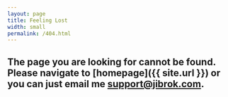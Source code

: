 ```yaml
---
layout: page
title: Feeling Lost
width: small
permalink: /404.html
---
```


## The page you are looking for cannot be found. Please navigate to [homepage]({{ site.url }}) or you can just email me [support@jibrok.com](mailto:support@jibrok.com).


